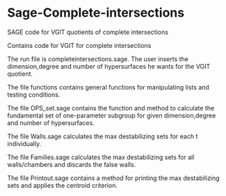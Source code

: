 # Sage-Complete-intersections
 SAGE code for VGIT quotients of complete intersections

Contains code for VGIT for complete intersections

The run file is completeintersections.sage. The user inserts the dimension,degree and number of hypersurfaces he wants for the VGIT quotient.

The file functions contains general functions for manipulating lists and testing conditions.

The file OPS_set.sage contains the function and method to calculate the fundamental set of one-parameter subgroup for given dimension,degree and number of hypersurfaces.

The file Walls.sage calculates the max destabilizing sets for each t individually.

The file Families.sage calculates the max destabilizing sets for all walls/chambers and discards the false walls.

The file Printout.sage contains a method for printing the max destabilizing sets and applies the centroid criterion.